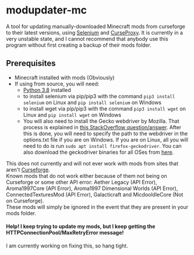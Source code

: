# modupdater-mc

A tool for updating manually-downloaded Minecraft mods from curseforge to their latest versions, using [Selenium](https://selenium.dev) and [CurseProxy](https://github.com/NikkyAI/CurseProxy). It is currently in a very unstable state, and I cannot recommend that anybody use this program without first creating a backup of their mods folder.

## Prerequisites
- Minecraft installed with mods (Obviously)
- If using from source, you will need:
  - [Python 3.8](https://python.org) installed  
  - to install selenium via pip/pip3 with the command ```pip3 install selenium``` on Linux and ```pip install selenium``` on Windows
  - to install wget via pip/pip3 with the command ```pip3 install wget``` on Linux and ```pip install wget``` on Windows
  - You will also need to install the Gecko webdriver by Mozilla. That process is explained in [this StackOverflow question/answer](https://stackoverflow.com/questions/41190989/how-do-i-install-geckodriver). After this is done, you will need to specify the path to the webdriver in the options.txt file if you are on Windows. If you are on Linux, all you will need to do is run ```sudo apt install firefox-geckodriver```. You can also download the geckodriver binaries for all OSes from [here](https://github.com/mozilla/geckodriver/releases).
  
This does not currently and will not ever work with mods from sites that aren't [Curseforge](https://www.curseforge.com/minecraft/mc-mods/).    
Known mods that do not work either because of them not being on Curseforge or some other API error: Aether Legacy (API Error), Aroma1997Core (API Error), Aroma1997 Dimensional Worlds (API Error), ConnectedTexturesMod (API Error), Galacticraft and MicdooldleCore (Not on Curseforge).  
These mods will simply be ignored in the event that they are present in your mods folder.

#### Help! I keep trying to update my mods, but I keep getting the HTTPConnectionPool/MaxRetryError message!  
I am currently working on fixing this, so hang tight.
